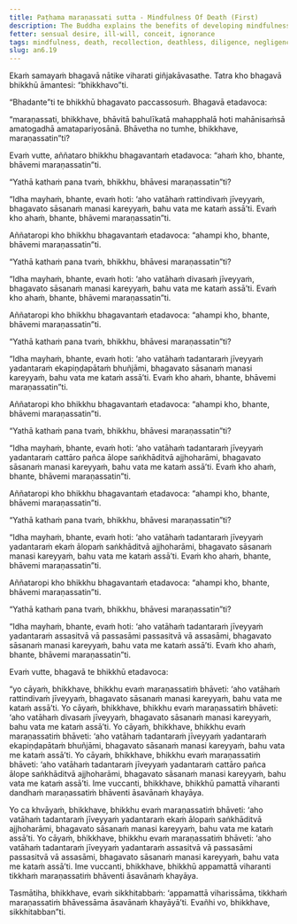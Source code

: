 ```yaml
---
title: Paṭhama maraṇassati sutta - Mindfulness Of Death (First)
description: The Buddha explains the benefits of developing mindfulness of death, and how to cultivate it with diligence for the wearing away of the taints.
fetter: sensual desire, ill-will, conceit, ignorance
tags: mindfulness, death, recollection, deathless, diligence, negligence, taints, mental defilements, an, an6
slug: an6.19
---
```


Ekaṁ samayaṁ bhagavā nātike viharati giñjakāvasathe. Tatra kho bhagavā bhikkhū āmantesi: “bhikkhavo”ti.

“Bhadante”ti te bhikkhū bhagavato paccassosuṁ. Bhagavā etadavoca:

“maraṇassati, bhikkhave, bhāvitā bahulīkatā mahapphalā hoti mahānisaṁsā amatogadhā amatapariyosānā. Bhāvetha no tumhe, bhikkhave, maraṇassatin”ti?

Evaṁ vutte, aññataro bhikkhu bhagavantaṁ etadavoca: “ahaṁ kho, bhante, bhāvemi maraṇassatin”ti.

“Yathā kathaṁ pana tvaṁ, bhikkhu, bhāvesi maraṇassatin”ti?

“Idha mayhaṁ, bhante, evaṁ hoti: ‘aho vatāhaṁ rattindivaṁ jīveyyaṁ, bhagavato sāsanaṁ manasi kareyyaṁ, bahu vata me kataṁ assā’ti. Evaṁ kho ahaṁ, bhante, bhāvemi maraṇassatin”ti.

Aññataropi kho bhikkhu bhagavantaṁ etadavoca: “ahampi kho, bhante, bhāvemi maraṇassatin”ti.

“Yathā kathaṁ pana tvaṁ, bhikkhu, bhāvesi maraṇassatin”ti?

“Idha mayhaṁ, bhante, evaṁ hoti: ‘aho vatāhaṁ divasaṁ jīveyyaṁ, bhagavato sāsanaṁ manasi kareyyaṁ, bahu vata me kataṁ assā’ti. Evaṁ kho ahaṁ, bhante, bhāvemi maraṇassatin”ti.

Aññataropi kho bhikkhu bhagavantaṁ etadavoca: “ahampi kho, bhante, bhāvemi maraṇassatin”ti.

“Yathā kathaṁ pana tvaṁ, bhikkhu, bhāvesi maraṇassatin”ti?

“Idha mayhaṁ, bhante, evaṁ hoti: ‘aho vatāhaṁ tadantaraṁ jīveyyaṁ yadantaraṁ ekapiṇḍapātaṁ bhuñjāmi, bhagavato sāsanaṁ manasi kareyyaṁ, bahu vata me kataṁ assā’ti. Evaṁ kho ahaṁ, bhante, bhāvemi maraṇassatin”ti.

Aññataropi kho bhikkhu bhagavantaṁ etadavoca: “ahampi kho, bhante, bhāvemi maraṇassatin”ti.

“Yathā kathaṁ pana tvaṁ, bhikkhu, bhāvesi maraṇassatin”ti?

“Idha mayhaṁ, bhante, evaṁ hoti: ‘aho vatāhaṁ tadantaraṁ jīveyyaṁ yadantaraṁ cattāro pañca ālope saṅkhāditvā ajjhoharāmi, bhagavato sāsanaṁ manasi kareyyaṁ, bahu vata me kataṁ assā’ti. Evaṁ kho ahaṁ, bhante, bhāvemi maraṇassatin”ti.

Aññataropi kho bhikkhu bhagavantaṁ etadavoca: “ahampi kho, bhante, bhāvemi maraṇassatin”ti.

“Yathā kathaṁ pana tvaṁ, bhikkhu, bhāvesi maraṇassatin”ti?

“Idha mayhaṁ, bhante, evaṁ hoti: ‘aho vatāhaṁ tadantaraṁ jīveyyaṁ yadantaraṁ ekaṁ ālopaṁ saṅkhāditvā ajjhoharāmi, bhagavato sāsanaṁ manasi kareyyaṁ, bahu vata me kataṁ assā’ti. Evaṁ kho ahaṁ, bhante, bhāvemi maraṇassatin”ti.

Aññataropi kho bhikkhu bhagavantaṁ etadavoca: “ahampi kho, bhante, bhāvemi maraṇassatin”ti.

“Yathā kathaṁ pana tvaṁ, bhikkhu, bhāvesi maraṇassatin”ti?

“Idha mayhaṁ, bhante, evaṁ hoti: ‘aho vatāhaṁ tadantaraṁ jīveyyaṁ yadantaraṁ assasitvā vā passasāmi passasitvā vā assasāmi, bhagavato sāsanaṁ manasi kareyyaṁ, bahu vata me kataṁ assā’ti. Evaṁ kho ahaṁ, bhante, bhāvemi maraṇassatin”ti.

Evaṁ vutte, bhagavā te bhikkhū etadavoca:

“yo cāyaṁ, bhikkhave, bhikkhu evaṁ maraṇassatiṁ bhāveti: ‘aho vatāhaṁ rattindivaṁ jīveyyaṁ, bhagavato sāsanaṁ manasi kareyyaṁ, bahu vata me kataṁ assā’ti. Yo cāyaṁ, bhikkhave, bhikkhu evaṁ maraṇassatiṁ bhāveti: ‘aho vatāhaṁ divasaṁ jīveyyaṁ, bhagavato sāsanaṁ manasi kareyyaṁ, bahu vata me kataṁ assā’ti. Yo cāyaṁ, bhikkhave, bhikkhu evaṁ maraṇassatiṁ bhāveti: ‘aho vatāhaṁ tadantaraṁ jīveyyaṁ yadantaraṁ ekapiṇḍapātaṁ bhuñjāmi, bhagavato sāsanaṁ manasi kareyyaṁ, bahu vata me kataṁ assā’ti. Yo cāyaṁ, bhikkhave, bhikkhu evaṁ maraṇassatiṁ bhāveti: ‘aho vatāhaṁ tadantaraṁ jīveyyaṁ yadantaraṁ cattāro pañca ālope saṅkhāditvā ajjhoharāmi, bhagavato sāsanaṁ manasi kareyyaṁ, bahu vata me kataṁ assā’ti. Ime vuccanti, bhikkhave, bhikkhū pamattā viharanti dandhaṁ maraṇassatiṁ bhāventi āsavānaṁ khayāya.

Yo ca khvāyaṁ, bhikkhave, bhikkhu evaṁ maraṇassatiṁ bhāveti: ‘aho vatāhaṁ tadantaraṁ jīveyyaṁ yadantaraṁ ekaṁ ālopaṁ saṅkhāditvā ajjhoharāmi, bhagavato sāsanaṁ manasi kareyyaṁ, bahu vata me kataṁ assā’ti. Yo cāyaṁ, bhikkhave, bhikkhu evaṁ maraṇassatiṁ bhāveti: ‘aho vatāhaṁ tadantaraṁ jīveyyaṁ yadantaraṁ assasitvā vā passasāmi passasitvā vā assasāmi, bhagavato sāsanaṁ manasi kareyyaṁ, bahu vata me kataṁ assā’ti. Ime vuccanti, bhikkhave, bhikkhū appamattā viharanti tikkhaṁ maraṇassatiṁ bhāventi āsavānaṁ khayāya.

Tasmātiha, bhikkhave, evaṁ sikkhitabbaṁ: ‘appamattā viharissāma, tikkhaṁ maraṇassatiṁ bhāvessāma āsavānaṁ khayāyā’ti. Evañhi vo, bhikkhave, sikkhitabban”ti.
